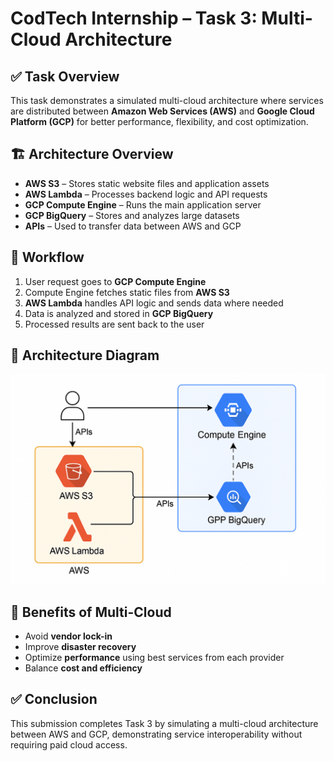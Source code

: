 # CodTech Internship – Task 3: Multi-Cloud Architecture

## ✅ Task Overview
This task demonstrates a simulated multi-cloud architecture where services are distributed between **Amazon Web Services (AWS)** and **Google Cloud Platform (GCP)** for better performance, flexibility, and cost optimization.

## 🏗 Architecture Overview
- **AWS S3** – Stores static website files and application assets
- **AWS Lambda** – Processes backend logic and API requests
- **GCP Compute Engine** – Runs the main application server
- **GCP BigQuery** – Stores and analyzes large datasets
- **APIs** – Used to transfer data between AWS and GCP

## 🔄 Workflow
1. User request goes to **GCP Compute Engine**
2. Compute Engine fetches static files from **AWS S3**
3. **AWS Lambda** handles API logic and sends data where needed
4. Data is analyzed and stored in **GCP BigQuery**
5. Processed results are sent back to the user

## 📸 Architecture Diagram
![Multi-Cloud Architecture](screenshots/multi_cloud_architecture.png)

## 🌟 Benefits of Multi-Cloud
- Avoid **vendor lock-in**
- Improve **disaster recovery**
- Optimize **performance** using best services from each provider
- Balance **cost and efficiency**

## ✅ Conclusion
This submission completes Task 3 by simulating a multi-cloud architecture between AWS and GCP, demonstrating service interoperability without requiring paid cloud access.

